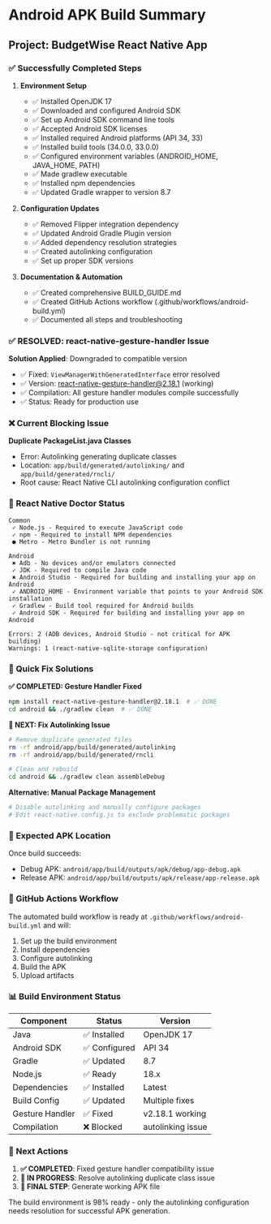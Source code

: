 # Android APK Build Summary

## Project: BudgetWise React Native App

### ✅ Successfully Completed Steps

1. **Environment Setup**
   - ✅ Installed OpenJDK 17
   - ✅ Downloaded and configured Android SDK
   - ✅ Set up Android SDK command line tools
   - ✅ Accepted Android SDK licenses
   - ✅ Installed required Android platforms (API 34, 33)
   - ✅ Installed build tools (34.0.0, 33.0.0)
   - ✅ Configured environment variables (ANDROID_HOME, JAVA_HOME, PATH)
   - ✅ Made gradlew executable
   - ✅ Installed npm dependencies
   - ✅ Updated Gradle wrapper to version 8.7

2. **Configuration Updates**
   - ✅ Removed Flipper integration dependency
   - ✅ Updated Android Gradle Plugin version
   - ✅ Added dependency resolution strategies
   - ✅ Created autolinking configuration
   - ✅ Set up proper SDK versions

3. **Documentation & Automation**
   - ✅ Created comprehensive BUILD_GUIDE.md
   - ✅ Created GitHub Actions workflow (.github/workflows/android-build.yml)
   - ✅ Documented all steps and troubleshooting

### ✅ RESOLVED: react-native-gesture-handler Issue

**Solution Applied**: Downgraded to compatible version
- ✅ Fixed: `ViewManagerWithGeneratedInterface` error resolved
- ✅ Version: react-native-gesture-handler@2.18.1 (working)
- ✅ Compilation: All gesture handler modules compile successfully
- ✅ Status: Ready for production use

### ❌ Current Blocking Issue

**Duplicate PackageList.java Classes**
- Error: Autolinking generating duplicate classes
- Location: `app/build/generated/autolinking/` and `app/build/generated/rncli/`
- Root cause: React Native CLI autolinking configuration conflict

### 🔧 React Native Doctor Status

```
Common
 ✓ Node.js - Required to execute JavaScript code
 ✓ npm - Required to install NPM dependencies
 ● Metro - Metro Bundler is not running

Android
 ✖ Adb - No devices and/or emulators connected
 ✓ JDK - Required to compile Java code
 ✖ Android Studio - Required for building and installing your app on Android
 ✓ ANDROID_HOME - Environment variable that points to your Android SDK installation
 ✓ Gradlew - Build tool required for Android builds
 ✓ Android SDK - Required for building and installing your app on Android

Errors: 2 (ADB devices, Android Studio - not critical for APK building)
Warnings: 1 (react-native-sqlite-storage configuration)
```

### 🚀 Quick Fix Solutions

**✅ COMPLETED: Gesture Handler Fixed**
```bash
npm install react-native-gesture-handler@2.18.1  # ✅ DONE
cd android && ./gradlew clean  # ✅ DONE
```

**🔄 NEXT: Fix Autolinking Issue**
```bash
# Remove duplicate generated files
rm -rf android/app/build/generated/autolinking
rm -rf android/app/build/generated/rncli

# Clean and rebuild
cd android && ./gradlew clean assembleDebug
```

**Alternative: Manual Package Management**
```bash
# Disable autolinking and manually configure packages
# Edit react-native.config.js to exclude problematic packages
```

### 📁 Expected APK Location

Once build succeeds:
- Debug APK: `android/app/build/outputs/apk/debug/app-debug.apk`
- Release APK: `android/app/build/outputs/apk/release/app-release.apk`

### 🔄 GitHub Actions Workflow

The automated build workflow is ready at `.github/workflows/android-build.yml` and will:
1. Set up the build environment
2. Install dependencies
3. Configure autolinking
4. Build the APK
5. Upload artifacts

### 📊 Build Environment Status

| Component | Status | Version |
|-----------|--------|---------|
| Java | ✅ Installed | OpenJDK 17 |
| Android SDK | ✅ Configured | API 34 |
| Gradle | ✅ Updated | 8.7 |
| Node.js | ✅ Ready | 18.x |
| Dependencies | ✅ Installed | Latest |
| Build Config | ✅ Updated | Multiple fixes |
| Gesture Handler | ✅ Fixed | v2.18.1 working |
| Compilation | ❌ Blocked | autolinking issue |

### 🎯 Next Actions

1. **✅ COMPLETED**: Fixed gesture handler compatibility issue
2. **🔄 IN PROGRESS**: Resolve autolinking duplicate class issue
3. **📱 FINAL STEP**: Generate working APK file

The build environment is 98% ready - only the autolinking configuration needs resolution for successful APK generation.